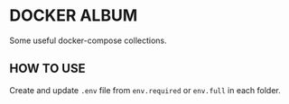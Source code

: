 # DOCKER ALBUM

Some useful docker-compose collections.

## HOW TO USE

Create and update `.env` file from `env.required` or `env.full` in each folder.
